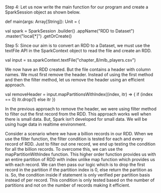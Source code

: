 
Step 4: Let us now write the main function for our program and create a SparkSession object as shown below.

def main(args: Array[String]): Unit = {

  val spark = SparkSession
    .builder()
    .appName("RDD to Dataset")
    .master("local[*]")
    .getOrCreate()

 



Step 5: Since our aim is to convert an RDD to a Dataset, we must use the textFile API in the SparkContext object to read the file and create an RDD.

val input = ss.sparkContext.textFile("chapter_8/mlb_players.csv")

We now have an RDD created. But the file contains a header with column names. We must first remove the header. Instead of using the first method and then the filter method, let us remove the header using an efficient approach.

val removeHeader = input.mapPartitionsWithIndex((index, itr) => {
  if (index == 0) itr.drop(1) else itr
})

In the previous approach to remove the header, we were using filter method to filter out the first record from the RDD. This approach works well when there is small data. But, Spark isn’t developed for small data. We will be using huge data in realtime environment.

Consider a scenario where we have a billion records in our RDD. When we use the filter function, the filter condition is tested for each and every record of RDD. Just to filter out one record, we end up testing the condition for all the billion records. To overcome this, we can use the mapPartitionWithIndex function. This higher order function provides us with an entire partition of RDD with index unlike map function which provides us with each record. We can then pass our logic which is to drop the first record in the partition if the partition index is 0, else return the partition as is. So, the condition inside if statement is only verified per partition basis instead of per record. This condition is only tested based on the number of partitions and not on the number of records making it efficient.
 

 